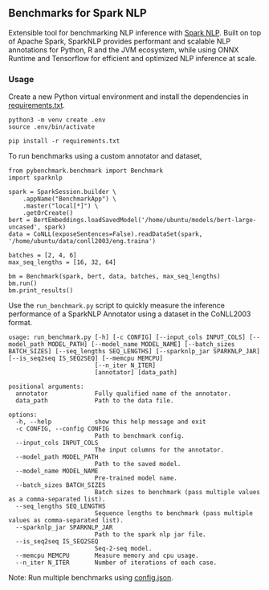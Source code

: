 ## Benchmarks for Spark NLP

Extensible tool for benchmarking NLP inference with [Spark NLP](https://github.com/JohnSnowLabs/spark-nlp).
Built on top of Apache Spark, SparkNLP provides performant and scalable NLP annotations for Python, R and the JVM ecosystem,
while using ONNX Runtime and Tensorflow for efficient and optimized NLP inference at scale.

### Usage

Create a new Python virtual environment and install the dependencies in [requirements.txt](./requirements.txt).

```
python3 -m venv create .env
source .env/bin/activate

pip install -r requirements.txt
```

To run benchmarks using a custom annotator and dataset, 

```
from pybenchmark.benchmark import Benchmark
import sparknlp

spark = SparkSession.builder \
    .appName("BenchmarkApp") \
    .master("local[*]") \
    .getOrCreate()
bert = BertEmbeddings.loadSavedModel('/home/ubuntu/models/bert-large-uncased', spark)
data = CoNLL(exposeSentences=False).readDataSet(spark, '/home/ubuntu/data/conll2003/eng.traina')

batches = [2, 4, 6]
max_seq_lengths = [16, 32, 64]

bm = Benchmark(spark, bert, data, batches, max_seq_lengths)
bm.run()
bm.print_results()
```

Use the `run_benchmark.py` script to quickly measure the inference performance of a SparkNLP Annotator using a dataset in the CoNLL2003 format. 

```
usage: run_benchmark.py [-h] [-c CONFIG] [--input_cols INPUT_COLS] [--model_path MODEL_PATH] [--model_name MODEL_NAME] [--batch_sizes BATCH_SIZES] [--seq_lengths SEQ_LENGTHS] [--sparknlp_jar SPARKNLP_JAR] [--is_seq2seq IS_SEQ2SEQ] [--memcpu MEMCPU]
                        [--n_iter N_ITER]
                        [annotator] [data_path]

positional arguments:
  annotator             Fully qualified name of the annotator.
  data_path             Path to the data file.

options:
  -h, --help            show this help message and exit
  -c CONFIG, --config CONFIG
                        Path to benchmark config.
  --input_cols INPUT_COLS
                        The input columns for the annotator.
  --model_path MODEL_PATH
                        Path to the saved model.
  --model_name MODEL_NAME
                        Pre-trained model name.
  --batch_sizes BATCH_SIZES
                        Batch sizes to benchmark (pass multiple values as a comma-separated list).
  --seq_lengths SEQ_LENGTHS
                        Sequence lengths to benchmark (pass multiple values as comma-separated list).
  --sparknlp_jar SPARKNLP_JAR
                        Path to the spark nlp jar file.
  --is_seq2seq IS_SEQ2SEQ
                        Seq-2-seq model.
  --memcpu MEMCPU       Measure memory and cpu usage.
  --n_iter N_ITER       Number of iterations of each case.
```

Note: Run multiple benchmarks using [config.json](./config.json).
